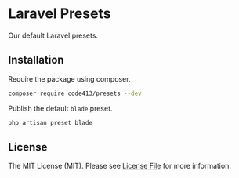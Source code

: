 # Laravel Presets

Our default Laravel presets.


## Installation
Require the package using composer.
```bash
composer require code413/presets --dev
```

Publish the default `blade` preset.
```bash
php artisan preset blade 
```

## License
The MIT License (MIT). Please see [License File](LICENSE.md) for more information.

